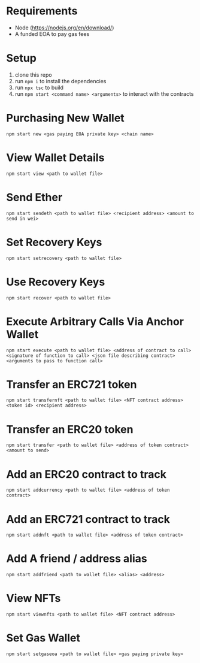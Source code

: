 
# Requirements
- Node (https://nodejs.org/en/download/)
- A funded EOA to pay gas fees

# Setup
1. clone this repo
2. run `npm i` to install the dependencies 
3. run `npx tsc` to build
4. run `npm start <command name> <arguments>` to interact with the contracts

# Purchasing New Wallet
    npm start new <gas paying EOA private key> <chain name>

# View Wallet Details
    npm start view <path to wallet file>

# Send Ether
    npm start sendeth <path to wallet file> <recipient address> <amount to send in wei>

# Set Recovery Keys
    npm start setrecovery <path to wallet file>

# Use Recovery Keys
    npm start recover <path to wallet file>

# Execute Arbitrary Calls Via Anchor Wallet
    npm start execute <path to wallet file> <address of contract to call> <signature of function to call> <json file describing contract> <arguments to pass to function call>

# Transfer an ERC721 token
    npm start transfernft <path to wallet file> <NFT contract address> <token id> <recipient address>

# Transfer an ERC20 token
    npm start transfer <path to wallet file> <address of token contract> <amount to send>

# Add an ERC20 contract to track
    npm start addcurrency <path to wallet file> <address of token contract>

# Add an ERC721 contract to track
    npm start addnft <path to wallet file> <address of token contract>

# Add A friend / address alias 
    npm start addfriend <path to wallet file> <alias> <address>

# View NFTs
    npm start viewnfts <path to wallet file> <NFT contract address>

# Set Gas Wallet
    npm start setgaseoa <path to wallet file> <gas paying private key>

